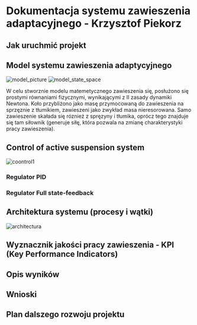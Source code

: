# Dokumentacja systemu zawieszenia adaptacyjnego - Krzysztof Piekorz

## Jak uruchmić projekt

## Model systemu zawieszenia adaptycyjnego
![model_picture](https://user-images.githubusercontent.com/52105679/128628600-c195fbac-2ef6-40db-b4ae-7a75dfccfc96.png)
![model_state_space](https://user-images.githubusercontent.com/52105679/128628603-87039a83-bb77-4b60-8424-d3ac68fe2741.png)

W celu stworznie modelu matemetycznego zawieszenia się, posłużono się prostymi równaniami fizycznymi, wynikającymi z II zasady dynamiki Newtona. Koło przybliżono jako masę przymocowaną do zawieszenia na sprzęznie z tłumikiem, zawieszeni jako zwykład masa nieresorowana. Samo zawieszenie skałada się róznież z spręzyny i tłumika, oprócz tego znajduje się tam siłownik (generuje siłę, która pozwala na zmianę charakterystyki pracy zawieszenia). 


## Control of active suspension system
![coontrol1](https://user-images.githubusercontent.com/52105679/128624368-c3abf533-8c2d-46d1-b964-201f789b0200.png)

### Regulator PID

### Regulator Full state-feedback 

## Architektura systemu (procesy i wątki)
![architectura](https://user-images.githubusercontent.com/52105679/128628677-73a0f736-bf6f-4d22-a686-0694084a95f2.png)

## Wyznacznik jakości pracy zawieszenia - KPI (Key Performance Indicators)

## Opis wyników

## Wnioski

## Plan dalszego rozwoju projektu
